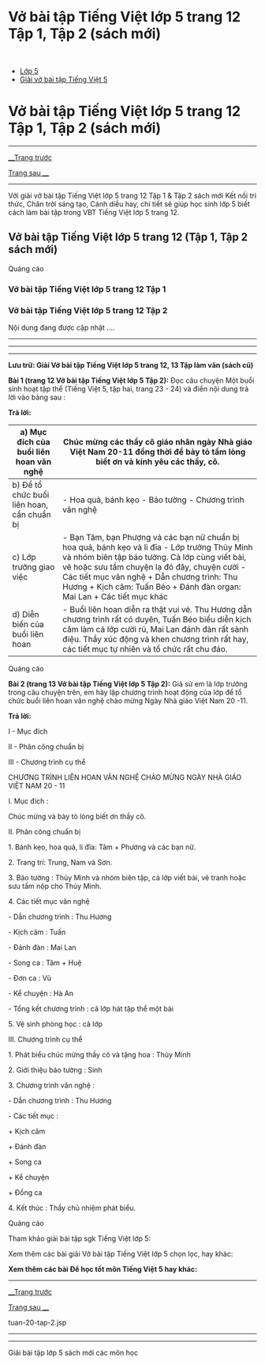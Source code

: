 # Vở bài tập Tiếng Việt lớp 5 trang 12 Tập 1, Tập 2 (sách mới)

﻿

  * [Lớp 5](https://vietjack.com/series/lop-5.jsp)
  * [Giải vở bài tập Tiếng Việt 5](https://vietjack.com/giai-vo-bai-tap-tieng-viet-5/index.jsp)



# Vở bài tập Tiếng Việt lớp 5 trang 12 Tập 1, Tập 2 (sách mới)

* * *

[__Trang trước](https://vietjack.com/giai-vo-bai-tap-tieng-viet-5/tuan-20-tap-2.jsp)

[Trang sau __](https://vietjack.com/giai-vo-bai-tap-tieng-viet-5/tuan-20-tap-2.jsp)

* * *

Với giải vở bài tập Tiếng Việt lớp 5 trang 12 Tập 1 & Tập 2 sách mới Kết nối tri thức, Chân trời sáng tạo, Cánh diều hay, chi tiết sẽ giúp học sinh lớp 5 biết cách làm bài tập trong VBT Tiếng Việt lớp 5 trang 12.

## Vở bài tập Tiếng Việt lớp 5 trang 12 (Tập 1, Tập 2 sách mới)

Quảng cáo

### Vở bài tập Tiếng Việt lớp 5 trang 12 Tập 1

### Vở bài tập Tiếng Việt lớp 5 trang 12 Tập 2

Nội dung đang được cập nhật ....

* * *

* * *

* * *

**Lưu trữ: Giải Vở bài tập Tiếng Việt lớp 5 trang 12, 13 Tập làm văn (sách cũ)**

**Bài 1 (trang 12 Vở bài tập Tiếng Việt lớp 5 Tập 2):** Đọc câu chuyện Một buổi sinh hoạt tập thể (Tiếng Việt 5, tập hai, trang 23 - 24) và điền nội dung trả lời vào bảng sau :

**Trả lời:**

a) Mục đích của buổi liên hoan văn nghệ | Chúc mừng các thầy cô giáo nhân ngày Nhà giáo Việt Nam 20-11 đồng thời để bày tỏ tấm lòng biết ơn và kính yêu các thầy, cô.  
---|---  
b) Để tổ chức buổi liên hoan, cần chuẩn bị |  \- Hoa quả, bánh kẹo \- Báo tường \- Chương trình văn nghệ  
c) Lớp trưởng giao việc |  \- Bạn Tâm, bạn Phượng và các bạn nữ chuẩn bị hoa quả, bánh kẹo và li đĩa \- Lớp trưởng Thủy Minh và nhóm biên tập báo tường. Cả lớp cùng viết bài, vẽ hoặc sưu tầm chuyện lạ đó đây, chuyện cười \- Các tiết mục văn nghệ \+ Dẫn chương trình: Thu Hương \+ Kịch câm: Tuấn Béo \+ Đánh đàn organ: Mai Lan \+ Các tiết mục khác  
d) Diễn biến của buổi liên hoan |  \- Buổi liên hoan diễn ra thật vui vẻ. Thu Hương dẫn chương trình rất có duyên, Tuấn Béo biểu diễn kịch câm làm cả lớp cười rũ, Mai Lan đánh đàn rất sành điệu. Thầy xúc động và khen chương trình rất hay, các tiết mục tự nhiên và tổ chức rất chu đáo.   
  
Quảng cáo

**Bài 2 (trang 13 Vở bài tập Tiếng Việt lớp 5 Tập 2):** Giả sử em là lớp trưởng trong câu chuyện trên, em hãy lập chương trình hoạt động của lớp để tổ chức buổi liên hoan văn nghệ chào mừng Ngày Nhà giáo Việt Nam 20 -11.

**Trả lời:**

I - Mục đích 

II - Phân công chuẩn bị 

III - Chương trình cụ thể 

CHƯƠNG TRÌNH LIÊN HOAN VĂN NGHỆ CHÀO MỪNG NGÀY NHÀ GIÁO VIỆT NAM 20 - 11 

I. Mục đích : 

Chúc mừng và bày tỏ lòng biết ơn thầy cô. 

II. Phân công chuẩn bị 

1\. Bánh kẹo, hoa quả, li đĩa: Tâm + Phương và các bạn nữ. 

2\. Trang trí: Trung, Nam và Sơn. 

3\. Báo tường : Thủy Minh và nhóm biên tập, cả lớp viết bài, vẽ tranh hoặc sưu tầm nộp cho Thủy Minh. 

4\. Các tiết mục văn nghệ 

\- Dẫn chương trình : Thu Hương 

\- Kịch câm : Tuấn 

\- Đánh đàn : Mai Lan 

\- Song ca : Tâm + Huệ 

\- Đơn ca : Vũ 

\- Kể chuyện : Hà An 

\- Tổng kết chương trình : cả lớp hát tập thể một bài 

5\. Vệ sinh phòng học : cả lớp 

III. Chương trình cụ thể 

1\. Phát biểu chúc mừng thầy cô và tặng hoa : Thủy Minh 

2\. Giới thiệu báo tường : Sinh 

3\. Chương trình văn nghệ : 

\- Dẫn chương trình : Thu Hương 

\- Các tiết mục : 

\+ Kịch câm 

\+ Đánh đàn 

\+ Song ca 

\+ Kể chuyện 

\+ Đồng ca 

4\. Kết thúc : Thầy chủ nhiệm phát biểu. 

Quảng cáo

Tham khảo giải bài tập sgk Tiếng Việt lớp 5:

Xem thêm các bài giải Vở bài tập Tiếng Việt lớp 5 chọn lọc, hay khác:

**Xem thêm các bài Để học tốt môn Tiếng Việt 5 hay khác:**

* * *

[__Trang trước](https://vietjack.com/giai-vo-bai-tap-tieng-viet-5/tuan-20-tap-2.jsp)

[Trang sau __](https://vietjack.com/giai-vo-bai-tap-tieng-viet-5/tuan-20-tap-2.jsp)

tuan-20-tap-2.jsp

* * *

* * *

Giải bài tập lớp 5 sách mới các môn học
